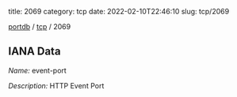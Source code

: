 title: 2069
category: tcp
date: 2022-02-10T22:46:10
slug: tcp/2069

[portdb](/) / [tcp](/category/tcp.html) / 2069


## IANA Data

_Name:_ event-port

_Description:_ HTTP Event Port

